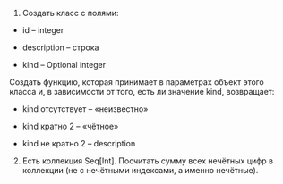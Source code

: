 1. Создать класс с полями:
 
- id – integer
 
- description – строка
 
- kind – Optional integer
 
Создать функцию, которая принимает в параметрах объект этого класса и, в зависимости от того, есть ли значение kind, возвращает:
 
- kind отсутствует – «неизвестно»
 
- kind кратно 2 – «чётное»
 
- kind не кратно 2 – description
 
 
 
2. Есть коллекция Seq[Int]. Посчитать сумму всех нечётных цифр в коллекции (не с нечётными индексами, а именно нечётные).
